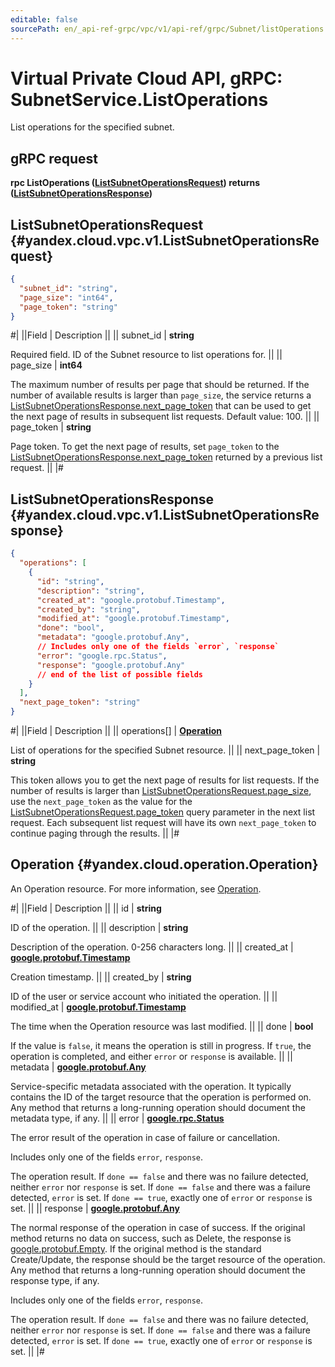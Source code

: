 ```yaml
---
editable: false
sourcePath: en/_api-ref-grpc/vpc/v1/api-ref/grpc/Subnet/listOperations.md
---
```


# Virtual Private Cloud API, gRPC: SubnetService.ListOperations

List operations for the specified subnet.

## gRPC request

**rpc ListOperations ([ListSubnetOperationsRequest](#yandex.cloud.vpc.v1.ListSubnetOperationsRequest)) returns ([ListSubnetOperationsResponse](#yandex.cloud.vpc.v1.ListSubnetOperationsResponse))**

## ListSubnetOperationsRequest {#yandex.cloud.vpc.v1.ListSubnetOperationsRequest}

```json
{
  "subnet_id": "string",
  "page_size": "int64",
  "page_token": "string"
}
```

#|
||Field | Description ||
|| subnet_id | **string**

Required field. ID of the Subnet resource to list operations for. ||
|| page_size | **int64**

The maximum number of results per page that should be returned. If the number of available
results is larger than `page_size`, the service returns a [ListSubnetOperationsResponse.next_page_token](#yandex.cloud.vpc.v1.ListSubnetOperationsResponse)
that can be used to get the next page of results in subsequent list requests. Default value: 100. ||
|| page_token | **string**

Page token. To get the next page of results, set `page_token` to the
[ListSubnetOperationsResponse.next_page_token](#yandex.cloud.vpc.v1.ListSubnetOperationsResponse) returned by a previous list request. ||
|#

## ListSubnetOperationsResponse {#yandex.cloud.vpc.v1.ListSubnetOperationsResponse}

```json
{
  "operations": [
    {
      "id": "string",
      "description": "string",
      "created_at": "google.protobuf.Timestamp",
      "created_by": "string",
      "modified_at": "google.protobuf.Timestamp",
      "done": "bool",
      "metadata": "google.protobuf.Any",
      // Includes only one of the fields `error`, `response`
      "error": "google.rpc.Status",
      "response": "google.protobuf.Any"
      // end of the list of possible fields
    }
  ],
  "next_page_token": "string"
}
```

#|
||Field | Description ||
|| operations[] | **[Operation](#yandex.cloud.operation.Operation)**

List of operations for the specified Subnet resource. ||
|| next_page_token | **string**

This token allows you to get the next page of results for list requests. If the number of results
is larger than [ListSubnetOperationsRequest.page_size](#yandex.cloud.vpc.v1.ListSubnetOperationsRequest), use the `next_page_token` as the value
for the [ListSubnetOperationsRequest.page_token](#yandex.cloud.vpc.v1.ListSubnetOperationsRequest) query parameter in the next list request.
Each subsequent list request will have its own `next_page_token` to continue paging through the results. ||
|#

## Operation {#yandex.cloud.operation.Operation}

An Operation resource. For more information, see [Operation](/docs/api-design-guide/concepts/operation).

#|
||Field | Description ||
|| id | **string**

ID of the operation. ||
|| description | **string**

Description of the operation. 0-256 characters long. ||
|| created_at | **[google.protobuf.Timestamp](https://developers.google.com/protocol-buffers/docs/reference/google.protobuf#timestamp)**

Creation timestamp. ||
|| created_by | **string**

ID of the user or service account who initiated the operation. ||
|| modified_at | **[google.protobuf.Timestamp](https://developers.google.com/protocol-buffers/docs/reference/google.protobuf#timestamp)**

The time when the Operation resource was last modified. ||
|| done | **bool**

If the value is `false`, it means the operation is still in progress.
If `true`, the operation is completed, and either `error` or `response` is available. ||
|| metadata | **[google.protobuf.Any](https://developers.google.com/protocol-buffers/docs/proto3#any)**

Service-specific metadata associated with the operation.
It typically contains the ID of the target resource that the operation is performed on.
Any method that returns a long-running operation should document the metadata type, if any. ||
|| error | **[google.rpc.Status](https://cloud.google.com/tasks/docs/reference/rpc/google.rpc#status)**

The error result of the operation in case of failure or cancellation.

Includes only one of the fields `error`, `response`.

The operation result.
If `done == false` and there was no failure detected, neither `error` nor `response` is set.
If `done == false` and there was a failure detected, `error` is set.
If `done == true`, exactly one of `error` or `response` is set. ||
|| response | **[google.protobuf.Any](https://developers.google.com/protocol-buffers/docs/proto3#any)**

The normal response of the operation in case of success.
If the original method returns no data on success, such as Delete,
the response is [google.protobuf.Empty](https://developers.google.com/protocol-buffers/docs/reference/google.protobuf#google.protobuf.Empty).
If the original method is the standard Create/Update,
the response should be the target resource of the operation.
Any method that returns a long-running operation should document the response type, if any.

Includes only one of the fields `error`, `response`.

The operation result.
If `done == false` and there was no failure detected, neither `error` nor `response` is set.
If `done == false` and there was a failure detected, `error` is set.
If `done == true`, exactly one of `error` or `response` is set. ||
|#